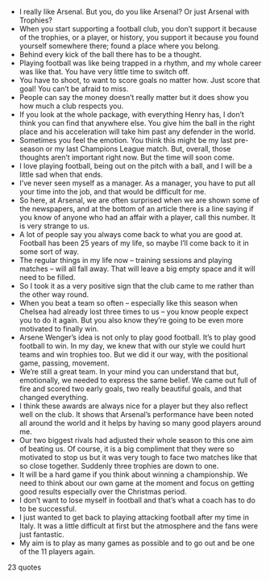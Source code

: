  - I really like Arsenal. But you, do you like Arsenal? Or just Arsenal with Trophies?
 - When you start supporting a football club, you don’t support it because of the trophies, or a player, or history, you support it because you found yourself somewhere there; found a place where you belong.
 - Behind every kick of the ball there has to be a thought.
 - Playing football was like being trapped in a rhythm, and my whole career was like that. You have very little time to switch off.
 - You have to shoot, to want to score goals no matter how. Just score that goal! You can’t be afraid to miss.
 - People can say the money doesn’t really matter but it does show you how much a club respects you.
 - If you look at the whole package, with everything Henry has, I don’t think you can find that anywhere else. You give him the ball in the right place and his acceleration will take him past any defender in the world.
 - Sometimes you feel the emotion. You think this might be my last pre-season or my last Champions League match. But, overall, those thoughts aren’t important right now. But the time will soon come.
 - I love playing football, being out on the pitch with a ball, and I will be a little sad when that ends.
 - I’ve never seen myself as a manager. As a manager, you have to put all your time into the job, and that would be difficult for me.
 - So here, at Arsenal, we are often surprised when we are shown some of the newspapers, and at the bottom of an article there is a line saying if you know of anyone who had an affair with a player, call this number. It is very strange to us.
 - A lot of people say you always come back to what you are good at. Football has been 25 years of my life, so maybe I’ll come back to it in some sort of way.
 - The regular things in my life now – training sessions and playing matches – will all fall away. That will leave a big empty space and it will need to be filled.
 - So I took it as a very positive sign that the club came to me rather than the other way round.
 - When you beat a team so often – especially like this season when Chelsea had already lost three times to us – you know people expect you to do it again. But you also know they’re going to be even more motivated to finally win.
 - Arsene Wenger’s idea is not only to play good football. It’s to play good football to win. In my day, we knew that with our style we could hurt teams and win trophies too. But we did it our way, with the positional game, passing, movement.
 - We’re still a great team. In your mind you can understand that but, emotionally, we needed to express the same belief. We came out full of fire and scored two early goals, two really beautiful goals, and that changed everything.
 - I think these awards are always nice for a player but they also reflect well on the club. It shows that Arsenal’s performance have been noted all around the world and it helps by having so many good players around me.
 - Our two biggest rivals had adjusted their whole season to this one aim of beating us. Of course, it is a big compliment that they were so motivated to stop us but it was very tough to face two matches like that so close together. Suddenly three trophies are down to one.
 - It will be a hard game if you think about winning a championship. We need to think about our own game at the moment and focus on getting good results especially over the Christmas period.
 - I don’t want to lose myself in football and that’s what a coach has to do to be successful.
 - I just wanted to get back to playing attacking football after my time in Italy. It was a little difficult at first but the atmosphere and the fans were just fantastic.
 - My aim is to play as many games as possible and to go out and be one of the 11 players again.

23 quotes